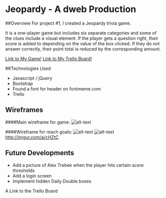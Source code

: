 # Jeopardy - A dweb Production

##Overview
For project #1, I created a Jeopardy trivia game.

It is a one-player game but includes six separate categories and some of the clues include a visual element. If the player gets a question right, their score is added to depending on the value of the box clicked. If they do not answer correctly, their point total is reduced by the corresponding amount.

[Link to My Game!](http://dweb-jeopardy.bitballoon.com/)
[Link to My Trello Board!](https://trello.com/b/WAsNBCkB/wdi-project-1)

##Technologies Used
* Javascript / jQuery
* Bootstrap
* Found a font for header on fontmeme.com
* Trello

## Wireframes

####Main wireframe for game:
![alt-text](http://i.imgur.com/iGYahiE.jpg)

####Wireframe for reach goals:
![alt-text](http://i.imgur.com/5HZwYAX.jpg)
![alt-text](http://i.imgur.com/Hmyy1Nl.jpg)
http://imgur.com/a/cHZtC

## Future Developments
* Add a picture of Alex Trebek when the player hits certain score thresholds
* Add a login screen
* Implement hidden Daily Double boxes

A Link to the Trello Board
